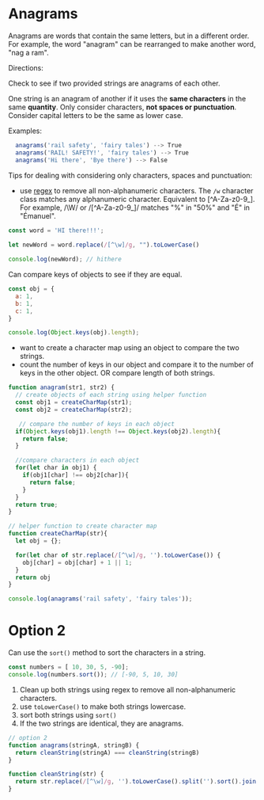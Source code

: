 # Anagrams

Anagrams are words that contain the same letters, but in a different order. For example, the word "anagram" can be rearranged to make another word, "nag a ram".

Directions:

Check to see if two provided strings are anagrams of each other.

One string is an anagram of another if it uses the **same characters** in the same **quantity**. Only consider characters, **not spaces or punctuation**. Consider capital letters to be the same as lower case.


Examples:
```js
  anagrams('rail safety', 'fairy tales') --> True
  anagrams('RAIL! SAFETY!', 'fairy tales') --> True
  anagrams('Hi there', 'Bye there') --> False
```

Tips for dealing with considering only characters, spaces and punctuation:
- use [regex](https://developer.mozilla.org/en-US/docs/Web/JavaScript/Guide/Regular_Expressions/Character_Classes) to remove all non-alphanumeric characters. The `/w` character class matches any alphanumeric character. Equivalent to [^A-Za-z0-9_]. For example, /\W/ or /[^A-Za-z0-9_]/ matches "%" in "50%" and "É" in "Émanuel".

```js
const word = 'HI there!!!';
 
let newWord = word.replace(/[^\w]/g, "").toLowerCase()

console.log(newWord); // hithere
```

Can compare keys of objects to see if they are equal.
```js
const obj = {
  a: 1,
  b: 1,
  c: 1,
}

console.log(Object.keys(obj).length);
```
- want to create a character map using an object to compare the two strings.
- count the number of keys in our object and compare it to the number of keys in the other object. OR compare length of both strings. 

```js
function anagram(str1, str2) {
  // create objects of each string using helper function
  const obj1 = createCharMap(str1);
  const obj2 = createCharMap(str2);

   // compare the number of keys in each object
  if(Object.keys(obj1).length !== Object.keys(obj2).length){
    return false;
  }

  //compare characters in each object
  for(let char in obj1) {
    if(obj1[char] !== obj2[char]){
      return false;
    }
  }
  return true;
}

// helper function to create character map
function createCharMap(str){
  let obj = {}; 

  for(let char of str.replace(/[^\w]/g, '').toLowerCase()) {
    obj[char] = obj[char] + 1 || 1;
  }
  return obj
}

console.log(anagrams('rail safety', 'fairy tales'));
```

# Option 2

Can use the `sort()` method to sort the characters in a string.

```js
const numbers = [ 10, 30, 5, -90];
console.log(numbers.sort()); // [-90, 5, 10, 30]
```

1. Clean up both strings using regex to remove all non-alphanumeric characters.
2. use `toLowerCase()` to make both strings lowercase.
3. sort both strings using `sort()`
4. If the two strings are identical, they are anagrams.

```js
// option 2
function anagrams(stringA, stringB) {
  return cleanString(stringA) === cleanString(stringB)
}

function cleanString(str) {
  return str.replace(/[^\w]/g, '').toLowerCase().split('').sort().join('');
}
```